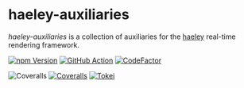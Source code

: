 # haeley-auxiliaries

*haeley-auxiliaries* is a collection of auxiliaries for the [haeley](https://github.com/halb3/haeley) real-time rendering framework.

[![npm Version](https://img.shields.io/npm/v/haeley-auxiliaries.svg?style=flat)](https://www.npmjs.com/package/haeley-auxiliaries)
[![GitHub Action](https://img.shields.io/github/workflow/status/halb3/haeley-auxiliaries/test.svg?style=flat)](https://github.com/halb3/haeley-auxiliaries/actions)
[![CodeFactor](https://img.shields.io/codefactor/grade/github/halb3/haeley-auxiliaries/master.svg?style=flat&logo=codefactor)](https://www.codefactor.io/repository/github/halb3/haeley-auxiliaries/)

![Coveralls](https://img.shields.io/github/license/halb3/haeley-auxiliaries.svg?style=flat&logo=coveralls)
[![Coveralls](https://img.shields.io/coveralls/github/halb3/haeley-auxiliaries.svg?style=flat&logo=coveralls)](https://coveralls.io/github/halb3/haeley-auxiliaries/)
[![Tokei](https://img.shields.io/tokei/lines/github/halb3/haeley-auxiliaries?style=flat)](https://github.com/Aaronepower/tokei)
